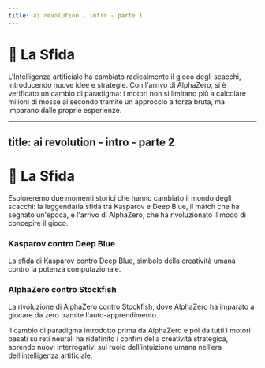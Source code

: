 ```yaml
---
title: ai revolution - intro - parte 1
---
```


# 🚀 La Sfida
<div class="mt-6 text-left">
    <p class="text-lg text-gray-500 leading-relaxed mt-4">
        L'Intelligenza artificiale ha cambiato radicalmente il gioco degli scacchi, introducendo nuove idee e strategie. Con l'arrivo di AlphaZero, si è verificato un cambio di paradigma: i motori non si limitano più a calcolare milioni di mosse al secondo tramite un approccio a forza bruta, ma imparano dalle proprie esperienze.
    </p>
</div>

<div v-click="1" class="grid grid-cols-2 gap-4 items-center justify-items-center mt-12">
  <Youtube id="hbtuHtrViPo" class="w-full aspect-video rounded-lg shadow-md" />
  <Youtube id="ZXLN07fN69I" class="w-full aspect-video rounded-lg shadow-md" />  
</div>

<Footer />

---
title: ai revolution - intro - parte 2
---

# 🚀 La Sfida
<div class="mt-6 text-left">
    <p class="text-lg text-gray-500 leading-relaxed mt-4"> Esploreremo due momenti storici che hanno cambiato il mondo degli scacchi: la leggendaria sfida tra Kasparov e Deep Blue, il match che ha segnato un'epoca, e l'arrivo di AlphaZero, che ha rivoluzionato il modo di concepire il gioco.
    </p>
</div>

<div class="grid grid-cols-2 gap-12 mt-6"> 
  <div class="bg-gray-50 dark:bg-gray-900 p-6 rounded-lg shadow-md"> 
    <h3 class="text-lg font-semibold text-gray-900 dark:text-white">Kasparov contro Deep Blue</h3> 
    <p class="text-base leading-relaxed"> La sfida di Kasparov contro Deep Blue, simbolo della creatività umana contro la potenza computazionale.</p> 
  </div> 
  <div class="bg-gray-50 dark:bg-gray-900 p-6 rounded-lg shadow-md"> 
    <h3 class="text-lg font-semibold text-gray-900 dark:text-white">AlphaZero contro Stockfish</h3> 
    <p class="text-base leading-relaxed"> La rivoluzione di AlphaZero contro Stockfish, dove AlphaZero ha imparato a giocare da zero tramite l'auto-apprendimento.</p> 
  </div> 
</div> 

<p class="text-lg text-gray-500 leading-relaxed mt-4"> Il cambio di paradigma introdotto prima da AlphaZero e poi da tutti i motori basati su reti neurali ha ridefinito i confini della creatività strategica, aprendo nuovi interrogativi sul ruolo dell’intuizione umana nell’era dell’intelligenza artificiale.
</p>

<Footer />

